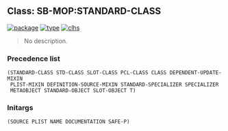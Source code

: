 ## Class: SB-MOP:STANDARD-CLASS
[![package](https://img.shields.io/badge/Package-SB--MOP-5f9ea0.svg?style=social&colorA=999999)](../) [![type](https://img.shields.io/badge/Type-Class-5f9ea0.svg?style=social&colorA=999999)](../#class) [![clhs](https://img.shields.io/badge/CLHS-STANDARD--CLASS-5f9ea0.svg?style=social&colorA=999999)](http://www.lispworks.com/documentation/HyperSpec/Body/t_std_cl.htm) 

> No description.

### Precedence list
```
(STANDARD-CLASS STD-CLASS SLOT-CLASS PCL-CLASS CLASS DEPENDENT-UPDATE-MIXIN
 PLIST-MIXIN DEFINITION-SOURCE-MIXIN STANDARD-SPECIALIZER SPECIALIZER
 METAOBJECT STANDARD-OBJECT SLOT-OBJECT T)
```
### Initargs
```
(SOURCE PLIST NAME DOCUMENTATION SAFE-P)
```
